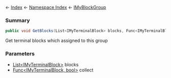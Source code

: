 ← [Index](Api-Index) ← [Namespace Index](Namespace-Index) ← [IMyBlockGroup](Sandbox.ModAPI.Ingame.IMyBlockGroup)

### Summary

```csharp
public void GetBlocks(List<IMyTerminalBlock> blocks, Func<IMyTerminalBlock, bool> collect = null)
```

Get terminal blocks which assigned to this group

### Parameters

* [List&lt;IMyTerminalBlock&gt;](https://docs.microsoft.com/en-us/dotnet/api/System.Collections.Generic.List-1?view=netframework-4.6) blocks
* [Func&lt;IMyTerminalBlock, bool&gt;](https://docs.microsoft.com/en-us/dotnet/api/System.Func-2?view=netframework-4.6) collect
